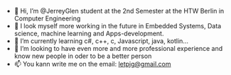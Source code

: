 - 👋 Hi, I’m @JerreyGlen student at the 2nd Semester at the HTW Berlin in Computer Engineering
- 👀 I look myself more working in the future in Embedded Systems, Data science, machine learning and Apps-development.
- 🌱 I’m currently learning c#, c++, c, Javascript, java, kotlin...
- 💞️ I’m looking to have even more and more professional experience and know new people in oder to be a better person
- 📫 You kann write me on the email: letpjg@gmail.com

<!---
JerreyGlen/JerreyGlen is a ✨ special ✨ repository because its `README.md` (this file) appears on your GitHub profile.
You can click the Preview link to take a look at your changes.
--->
